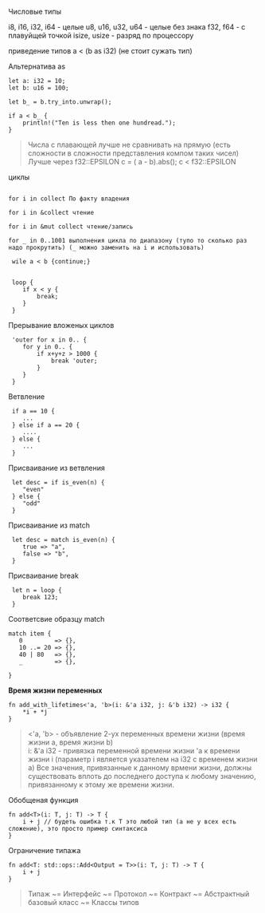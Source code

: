 Числовые типы

i8, i16, i32, i64 - целые
u8, u16, u32, u64 - целые без знака
f32, f64 - с плавуйщей точкой
isize, usize - разряд по процессору 

приведение типов a < (b as i32) (не стоит сужать тип)

Альтернатива as
```
let a: i32 = 10;
let b: u16 = 100;

let b_ = b.try_into.unwrap();

if a < b_ {
    println!("Ten is less then one hundread.");
}
```

> Числа с плавающей лучше не сравнивать на прямую (есть сложности в сложности представления компом таких чисел)
> Лучше через f32::EPSILON c = ( a - b).abs(); c < f32::EPSILON

циклы
```

for i in collect По факту владения

for i in &collect чтение 

for i in &mut collect чтение/запись

for _ in 0..1001 выполнения цикла по диапазону (тупо то сколько раз надо прокрутить) (_ можно заменить на i и использовать)

 wile a < b {continue;} 
```

```

 loop {
    if x < y {
        break;
    }
 }
 ```


 Прерывание вложеных циклов

```
 'outer for x in 0.. {
    for y in 0.. {
        if x+y+z > 1000 {
            break 'outer;
        }
    }
 }
 ```


Ветвление
```
 if a == 10 {
    ...
 } else if a == 20 {
    ....
 } else {
    ...
 }
 ```


Присваивание из ветвления
```
 let desc = if is_even(n) {
    "even"
 } else {
    "odd"
 }
 ```

Присваивание из match
```
 let desc = match is_even(n) {
    true => "a",
    false => "b",
 }
 ```

Присваивание break
```
 let n = loop {
    break 123;
 }
 ```

 Соответсвие образцу match
 ```
match item {
    0         => {},
    10 ..= 20 => {},
    40 | 80   => {},
    _         => {},

}
 ```

 **Время жизни переменных**

```
fn add_with_lifetimes<'a, 'b>(i: &'a i32, j: &'b i32) -> i32 {
    *i + *j
}
```

> <'a, 'b> - объявление 2-ух переменных времени жизни (время жизни a, время жизни b) <br>
> i: &'a i32 - привязка переменной времени жизни 'a к времени жизни i (параметр i является указателем на i32 с временем жизни a)
> Все значения, привязанные к данному врмени жизни, должны существовать вплоть до последнего доступа к любому значению, привязанному к этому же времени жизни.  


Обобщеная функция
```
fn add<T>(i: T, j: T) -> T {
    i + j // будеть ошибка т.к T это любой тип (а не у всех есть сложение), это просто пример синтаксиса
}
```

Ограничение типажа
```
fn add<T: std::ops::Add<Output = T>>(i: T, j: T) -> T {
    i + j
}
```

> Типаж ~= Интерфейс ~= Протокол  ~= Контракт  ~= Абстрактный базовый класс  ~= Классы типов